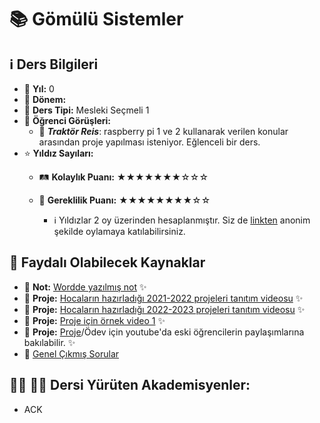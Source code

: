 # 📚 Gömülü Sistemler

## ℹ️ Ders Bilgileri

- 📅 **Yıl:** 0
- 📆 **Dönem:** 
- 🏫 **Ders Tipi:** Mesleki Seçmeli 1
- 💬 **Öğrenci Görüşleri:**
  - 👤 **_Traktör Reis_**: raspberry pi 1 ve 2 kullanarak verilen konular arasından proje yapılması isteniyor. Eğlenceli bir ders.
- ⭐ **Yıldız Sayıları:**
  - 🛤️ **Kolaylık Puanı:** ★★★★★★★☆☆☆
  - 🔑 **Gereklilik Puanı:** ★★★★★★★★☆☆

    - ℹ️ Yıldızlar 2 oy üzerinden hesaplanmıştır. Siz de [linkten](https://forms.gle/3njZjmhm215YCAxe6) anonim şekilde oylamaya katılabilirsiniz.

## 📖 Faydalı Olabilecek Kaynaklar

- 📄 **Not:** [Wordde yazılmış not](https://github.com/baselkelziye/YTU_Bilgisayar_Muhendisligi_Arsiv/blob/main/Mesleki%20Se%C3%A7meli%201/G%C3%B6m%C3%BCl%C3%BC%20Sistemler/slaytlar_notlar/not.docx) ✨
- 📄 **Proje:** [Hocaların hazırladığı 2021-2022 projeleri tanıtım videosu](https://www.youtube.com/watch?v=uU6Qw8xgokU&ab_channel=Y%C4%B1ld%C4%B1zTeknik%C3%9CniversitesiBilgisayarM%C3%BChendisli%C4%9Fi) ✨
- 📄 **Proje:** [Hocaların hazırladığı 2022-2023 projeleri tanıtım videosu](https://www.youtube.com/watch?v=PHACPjpUpHM&ab_channel=Y%C4%B1ld%C4%B1zTeknik%C3%9CniversitesiBilgisayarM%C3%BChendisli%C4%9Fi) ✨
- 📄 **Proje:** [Proje için örnek video 1](https://www.youtube.com/watch?v=ETFdrZZc5sY&ab_channel=mehmet%C3%A7alo%C4%9Flu) ✨
- 📄 **Proje:** [Proje](https://www.youtube.com/watch?v=wfL-sVkdhFM&ab_channel=MuhammetKayraBulut)/Ödev için youtube'da eski öğrencilerin paylaşımlarına bakılabilir. ✨
- 📄 [Genel Çıkmış Sorular](https://drive.google.com/drive/folders/1LI_Bo7kWqI2krHTw0noUFl9crfZSlrZh)

## 👨‍🏫 👩‍🏫 Dersi Yürüten Akademisyenler:
- ACK
